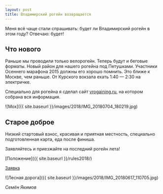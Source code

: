 ```yaml
---
layout: post
title: Владимирский рогейн возвращается
---
```


Меня всё чаще стали спрашивать: будет ли Владимирский рогейн в этом году?
Отвечаю: будет!


Что нового
----------

Раньше мы проводили только велорогейн. Теперь будут и беговые форматы.
Новый район для нашего рогейна под Петушками. Участники Осеннего марафона 2015 должны его хорошо помнить.
Это ближе к Москве, чем раньше. От Курского вокзала ехать 1:40 — 2:30 на электричке.

Специально для рогейна я сделал сайт [vrogaining.ru](http://vrogaining.ru), на котором собрана вся информация.

![Мох]({{ site.baseurl }}/images/2018/IMG_20180704_180219.jpg)


Старое доброе
-------------

Низкий стартовый взнос, красивая и приятная местность, специально подготовленная карта, еда после финиша.


Заявляйтесь и приезжайте на последний рогейн лета!

[Положение]({{ site.baseurl }}/rules2018/)

[Заявка](http://orgeo.ru/event/7071)

![Лесная дорога]({{ site.baseurl }}/images/2018/IMG_20180617_110705.jpg)

*Семён Якимов*

